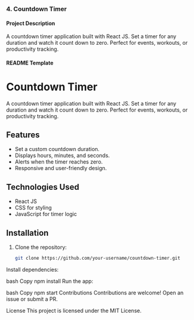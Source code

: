 
### 4. Countdown Timer

#### **Project Description**  
A countdown timer application built with React JS. Set a timer for any duration and watch it count down to zero. Perfect for events, workouts, or productivity tracking.

#### **README Template**

# Countdown Timer

A countdown timer application built with React JS. Set a timer for any duration and watch it count down to zero. Perfect for events, workouts, or productivity tracking.

## Features
- Set a custom countdown duration.
- Displays hours, minutes, and seconds.
- Alerts when the timer reaches zero.
- Responsive and user-friendly design.

## Technologies Used
- React JS
- CSS for styling
- JavaScript for timer logic

## Installation
1. Clone the repository:
   ```bash
   git clone https://github.com/your-username/countdown-timer.git
Install dependencies:

bash
Copy
npm install
Run the app:

bash
Copy
npm start
Contributions
Contributions are welcome! Open an issue or submit a PR.

License
This project is licensed under the MIT License.

